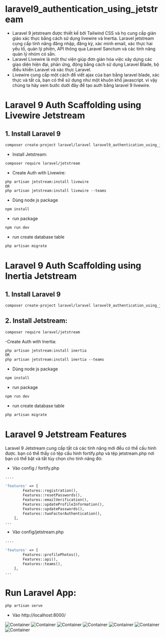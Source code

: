 # laravel9_authentication_using_jetstream
- Laravel 9 jetstream được thiết kế bởi Tailwind CSS và họ cung cấp giàn giáo xác thực bằng cách sử dụng livewire và Inertia. Laravel jetstream cung cấp tính năng đăng nhập, đăng ký, xác minh email, xác thực hai yếu tố, quản lý phiên, API thông qua Laravel Sanctum và các tính năng quản lý nhóm có sẵn.
- Laravel Livewire là một thư viện giúp đơn giản hóa việc xây dựng các giao diện hiện đại, phản ứng, động bằng cách sử dụng Laravel Blade, bộ điều khiển Laravel và xác thực Laravel.
- Livewire cung cấp một cách để viết ajax của bạn bằng laravel blade, xác thực và tất cả, bạn có thể sử dụng như một khuôn khổ javascript. vì vậy chúng ta hãy xem bước dưới đây để tạo auth bằng laravel 9 livewire.
# Laravel 9 Auth Scaffolding using Livewire Jetstream
## 1. Install Laravel 9
```Dockerfile
composer create-project laravel/laravel laravel9_authentication_using_jetstream
```
- Install Jetstream:
```Dockerfile
composer require laravel/jetstream
```
- Create Auth with Livewire:
```Dockerfile
php artisan jetstream:install livewire
OR
php artisan jetstream:install livewire --teams
```
- Dùng node js package  
```Dockerfile
npm install
```
- run package
```Dockerfile
npm run dev
```
- run create database table
```Dockerfile
php artisan migrate
```
# Laravel 9 Auth Scaffolding using Inertia Jetstream
## 1. Install Laravel 9
```Dockerfile
composer create-project laravel/laravel laravel9_authentication_using_jetstream
```
## 2. Install Jetstream:
```Dockerfile
composer require laravel/jetstream  
```
-Create Auth with Inertia:
```Dockerfile
php artisan jetstream:install inertia
OR
php artisan jetstream:install inertia --teams 
```
- Dùng node js package  
```Dockerfile
npm install
```
- run package
```Dockerfile
npm run dev
```
- run create database table
```Dockerfile
php artisan migrate
```
# Laravel 9 Jetstream Features
Laravel 9 Jetstream cung cấp tất cả các tính năng mới đều có thể cấu hình được. bạn có thể thấy có tệp cấu hình fortify.php và tệp jetstream.php nơi bạn có thể bật và tắt tùy chọn cho tính năng đó:
-  Vào config / fortify.php
```Dockerfile
....
  
'features' => [
        Features::registration(),
        Features::resetPasswords(),
        Features::emailVerification(),
        Features::updateProfileInformation(),
        Features::updatePasswords(),
        Features::twoFactorAuthentication(),
    ],
...
```
-  Vào config/jetstream.php
```Dockerfile
....
  
'features' => [
        Features::profilePhotos(),
        Features::api(),
        Features::teams(),
    ],
...
```
# Run Laravel App:
```Dockerfile
php artisan serve
```
- Vào 
http://localhost:8000/

![Container](a.png)
![Container](a1.png)
![Container](a2.png)
![Container](a3.png)
![Container](a4.png)
![Container](a5.png)
![Container](a6.png)
